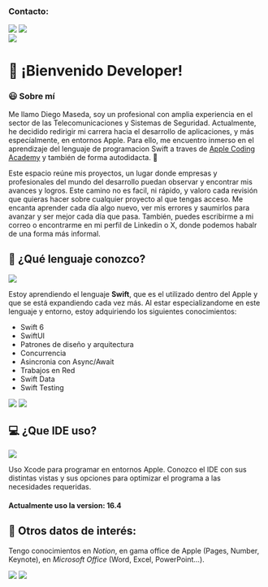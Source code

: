 ### Contacto:

[![](https://img.shields.io/badge/Gmail-D14836?style=for-the-badge&logo=gmail&logoColor=white)](mailto:diego.mf01@gmail.com)   [![](https://img.shields.io/badge/LinkedIn-0077B5?style=for-the-badge&logo=linkedin&logoColor=white)](https://www.linkedin.com/in/dmasedafernandez/)  
[![]([https://img.shields.io/badge/X-000000?style=for-the-badge&logo=x&logoColor=white)](https://x.com/idevswift) 


# 👋 ¡Bienvenido Developer!

### 😃 Sobre mí
Me llamo Diego Maseda, soy un profesional con amplia experiencia en el sector de las Telecomunicaciones y Sistemas de Seguridad. Actualmente, he decidido redirigir mi carrera hacia el desarrollo de aplicaciones, y más especíalmente, en entornos Apple. Para ello, me encuentro inmerso en el aprendizaje del lenguaje de programacion Swift a traves de [Apple Coding Academy](https://acoding.academy) y también de forma autodidacta. 🚀

Este espacio reúne mis proyectos, un lugar donde empresas y profesionales del mundo del desarrollo puedan observar y encontrar mis avances y logros. Este camino no es facil, ni rápido, y valoro cada revisión que quieras hacer sobre cualquier proyecto al que tengas acceso. 
Me encanta aprender cada día algo nuevo, ver mis errores y saumirlos para avanzar y ser mejor cada día que pasa. También, puedes escribirme a mi correo o encontrarme en mi perfil de Linkedin o X, donde podemos habalr de una forma más informal.

## 💭 ¿Qué lenguaje conozco?
[![](https://img.shields.io/badge/Swift-FA7343?style=for-the-badge&logo=swift&logoColor=white)](https://developer.apple.com/swift/)

Estoy aprendiendo el lenguaje **Swift**, que es el utilizado dentro del Apple y que se está expandiendo cada vez más. Al estar especializandome en este lenguaje y entorno, estoy adquiriendo los siguientes conocimientos:
- Swift 6
- SwiftUI
- Patrones de diseño y arquitectura
- Concurrencia
- Asincronia con Async/Await
- Trabajos en Red
- Swift Data
- Swift Testing

[![](https://img.shields.io/badge/iOS-000000?style=for-the-badge&logo=ios&logoColor=white)](https://www.apple.com/ios/ios-18/)    [![](https://img.shields.io/badge/mac%20os-000000?style=for-the-badge&logo=apple&logoColor=white)](https://www.apple.com/macos/macos-sequoia/)

## 💻 ¿Que IDE uso?
[![](https://img.shields.io/badge/Xcode-007ACC?style=for-the-badge&logo=Xcode&logoColor=white)](https://developer.apple.com/xcode/)

Uso Xcode para programar en entornos Apple. Conozco el IDE con sus distintas vistas y sus opciones para optimizar el programa a las necesidades requeridas.
#### Actualmente uso la version: 16.4

## 📌 Otros datos de interés:
Tengo conocimientos en *Notion*, en gama office de Apple (Pages, Number, Keynote), en *Microsoft Office* (Word, Excel, PowerPoint...).

<img src="https://img.shields.io/badge/Notion-000000?style=for-the-badge&logo=notion&logoColor=white" />    <img src="https://img.shields.io/badge/Microsoft_Office-D83B01?style=for-the-badge&logo=microsoft-office&logoColor=white" /> 




